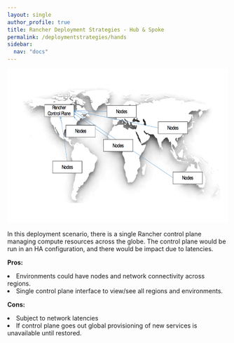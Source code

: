 ```yaml
---
layout: single
author_profile: true
title: Rancher Deployment Strategies - Hub & Spoke
permalink: /deploymentstrategies/hands
sidebar:
  nav: "docs"
---
```

<img src="../media/image1.png" width="624" height="351" />
<p>In this deployment scenario, there is a single Rancher control plane managing compute resources across the globe. The control plane would be run in an HA configuration, and there would be impact due to latencies.</p>
<b>Pros:</b>
<p>
<li>Environments could have nodes and network connectivity across regions.</li>
<li>Single control plane interface to view/see all regions and environments.</li></p>
<b>Cons:</b>
<p>
<li>Subject to network latencies</li>
<li>If control plane goes out global provisioning of new services is unavailable until restored.</li></p>
